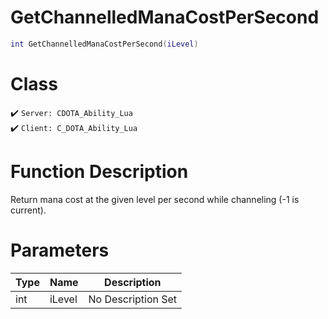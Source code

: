 # GetChannelledManaCostPerSecond
```lua
int GetChannelledManaCostPerSecond(iLevel)
```
# Class
✔️ `Server: CDOTA_Ability_Lua`  
✔️ `Client: C_DOTA_Ability_Lua`  

# Function Description
Return mana cost at the given level per second while channeling (-1 is current).
# Parameters
Type|Name|Description
--|--|--
int|iLevel|No Description Set
